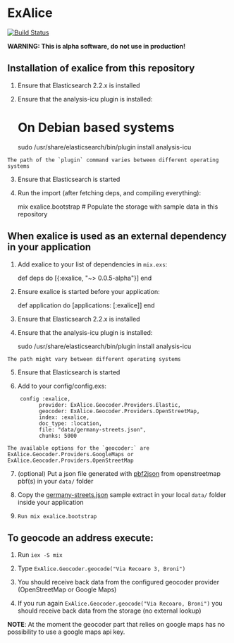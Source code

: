 # ExAlice

[![Build Status](https://travis-ci.org/kpanic/exalice.svg?branch=master)](https://travis-ci.org/kpanic/exalice)

**WARNING: This is alpha software, do not use in production!**

## Installation of exalice from this repository

  1. Ensure that Elasticsearch 2.2.x is installed

  2. Ensure that the analysis-icu plugin is installed:

        # On Debian based systems
        sudo /usr/share/elasticsearch/bin/plugin install analysis-icu

    The path of the `plugin` command varies between different operating systems

  3. Ensure that Elasticsearch is started

  4. Run the import (after fetching deps, and compiling everything):

        mix exalice.bootstrap # Populate the storage with sample data in this repository

## When exalice is used as an external dependency in your application

  1. Add exalice to your list of dependencies in `mix.exs`:

        def deps do
          [{:exalice, "~> 0.0.5-alpha"}]
        end

  2. Ensure exalice is started before your application:

        def application do
          [applications: [:exalice]]
        end

  3. Ensure that Elasticsearch 2.2.x is installed

  4. Ensure that the analysis-icu plugin is installed:

        sudo /usr/share/elasticsearch/bin/plugin install analysis-icu

    The path might vary between different operating systems

  5. Ensure that Elasticsearch is started

  6. Add to your config/config.exs:

```
    config :exalice,
          provider: ExAlice.Geocoder.Providers.Elastic,
          geocoder: ExAlice.Geocoder.Providers.OpenStreetMap,
          index: :exalice,
          doc_type: :location,
          file: "data/germany-streets.json",
          chunks: 5000
```

    The available options for the `geocoder:` are
    ExAlice.Geocoder.Providers.GoogleMaps or
    ExAlice.Geocoder.Providers.OpenStreetMap

  7. (optional) Put a json file generated with [pbf2json](https://github.com/pelias/pbf2json) from openstreetmap pbf(s) in your `data/` folder

  8. Copy the [germany-streets.json](https://github.com/kpanic/exalice/blob/master/data/germany-streets.json) sample extract in your local `data/` folder inside your application

  9. `Run mix exalice.bootstrap`



## To geocode an address execute:

  1. Run `iex -S mix`

  2. Type `ExAlice.Geocoder.geocode("Via Recoaro 3, Broni")`

  3. You should receive back data from the configured geocoder provider
     (OpenStreetMap or Google Maps)

  4. If you run again `ExAlice.Geocoder.geocode("Via Recoaro, Broni")` you should receive back data from the storage (no external lookup)

**NOTE**: At the moment the geocoder part that relies on google maps has no
possibility to use a google maps api key.
